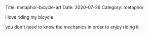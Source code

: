 Title: metaphor-bicycle-art
Date: 2020-07-26
Category: metaphor

i love riding my bicycle

you don't need to know the mechanics in order to enjoy riding it

